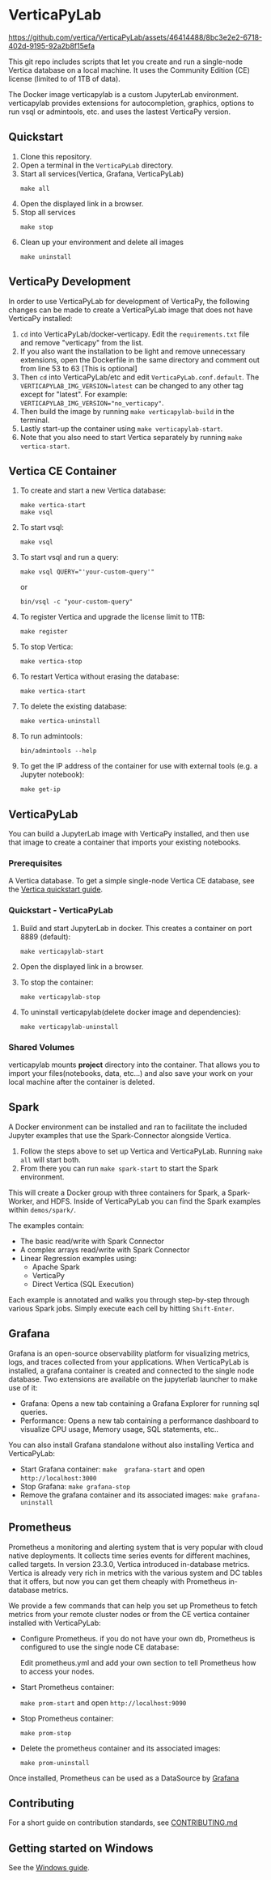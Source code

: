 # VerticaPyLab






https://github.com/vertica/VerticaPyLab/assets/46414488/8bc3e2e2-6718-402d-9195-92a2b8f15efa








This git repo includes scripts that let you create and run a single-node Vertica database 
on a local machine. It uses the Community Edition (CE) license (limited to  of 1TB of data).

The Docker image verticapylab is a custom JupyterLab environment. 
verticapylab provides extensions for autocompletion, graphics, options to run
vsql or admintools, etc. and uses the lastest VerticaPy version.


## Quickstart

1. Clone this repository.
2. Open a terminal in the `VerticaPyLab` directory.
3. Start all services(Vertica, Grafana, VerticaPyLab)
    ```
    make all
    ```
4. Open the displayed link in a browser.
5. Stop all services
   ```
   make stop
   ```
6. Clean up your environment and delete all images
   ```
   make uninstall
   ```
## VerticaPy Development

In order to use VerticaPyLab for development of VerticaPy, the following changes can be made to create a VerticaPyLab image that does not have VerticaPy installed:

1. ``cd`` into VerticaPyLab/docker-verticapy. Edit the ``requirements.txt`` file and remove "verticapy" from the list.
2. If you also want the installation to be light and remove unnecessary extensions, open the Dockerfile in the same directory and comment out from line 53 to 63 [This is optional]
3. Then ``cd`` into VerticaPyLab/etc and edit ``VerticaPyLab.conf.default``. The ``VERTICAPYLAB_IMG_VERSION=latest`` can be changed to any other tag except for "latest". For example: ``VERTICAPYLAB_IMG_VERSION="no_verticapy"``.
4. Then build the image by running ``make verticapylab-build`` in the terminal.
5. Lastly start-up the container using ``make verticapylab-start``.
6. Note that you also need to start Vertica separately by running ``make vertica-start``.

## Vertica CE Container

1. To create and start a new Vertica database:
    ```
    make vertica-start
    make vsql
    ```

2.  To start vsql:
    ```
    make vsql
    ```

3.  To start vsql and run a query:
    ```
    make vsql QUERY="'your-custom-query'"
    ```
    or
    ```
    bin/vsql -c "your-custom-query"
    ```

4.  To register Vertica and upgrade the license limit to 1TB:
    ```
    make register
    ```

4.  To stop Vertica:
    ```
    make vertica-stop
    ```

5.  To restart Vertica without erasing the database:
    ```
    make vertica-start
    ```

6.  To delete the existing database:
    ```
    make vertica-uninstall
    ```

7.  To run admintools:
    ```
    bin/admintools --help
    ```

8.  To get the IP address of the container for use with external tools (e.g. a Jupyter notebook):
    ```
    make get-ip
    ```

## VerticaPyLab

You can build a JupyterLab image with VerticaPy installed, and then use that image to create a container that imports your existing notebooks.

### Prerequisites

A Vertica database. To get a simple single-node Vertica CE database, see the [Vertica quickstart guide](#Vertica-CE-Container).

### Quickstart - VerticaPyLab

1. Build and start JupyterLab in docker. This creates a container on port 8889 (default):
    ```
    make verticapylab-start
    ```

2. Open the displayed link in a browser.
3. To stop the container:
    ```
    make verticapylab-stop
    ```

6. To uninstall verticapylab(delete docker image and dependencies):
    ```
    make verticapylab-uninstall
    ```

### Shared Volumes

verticapylab mounts <b>project</b> directory into the container. That allows you to import your files(notebooks, data, etc...) and also save your work on your local machine after the container is deleted.

## Spark

A Docker environment can be installed and ran to facilitate the included Jupyter examples that use the Spark-Connector alongside Vertica.

1. Follow the steps above to set up Vertica and VerticaPyLab. Running `make all` will start both.
2. From there you can run `make spark-start` to start the Spark environment.

This will create a Docker group with three containers for Spark, a Spark-Worker, and HDFS.
Inside of VerticaPyLab you can find the Spark examples within `demos/spark/`.  

The examples contain:

* The basic read/write with Spark Connector
* A complex arrays read/write with Spark Connector
* Linear Regression examples using:
    * Apache Spark
    * VerticaPy
    * Direct Vertica (SQL Execution)

Each example is annotated and walks you through step-by-step through various Spark jobs. Simply execute each cell by hitting `Shift-Enter`. 

## Grafana

Grafana is an open-source observability platform for visualizing metrics, logs, and traces collected from your applications. When VerticaPyLab is installed, a grafana container is created and connected to the single node database.  Two extensions are available on the jupyterlab launcher to make use of it:

- Grafana: Opens a new tab containing a Grafana Explorer for running sql queries.
- Performance: Opens a new tab containing a performance dashboard to visualize CPU usage, Memory usage, SQL statements, etc..

You can also install Grafana standalone without also installing Vertica and VerticaPyLab:

- Start Grafana container:
  `make  grafana-start` and open `http://localhost:3000`
- Stop Grafana: 
  `make grafana-stop`
- Remove the grafana container and its associated images:
  `make grafana-uninstall`

## Prometheus

Prometheus a monitoring and alerting system that is very popular with cloud native deployments. It collects time series events for different machines, called targets.
In version 23.3.0, Vertica introduced in-database metrics. Vertica is already very rich in metrics with the various system and DC tables that it offers, but now you can get them cheaply with Prometheus in-database metrics.

We provide a few commands that can help you set up Prometheus to fetch metrics from your remote cluster nodes or from the CE vertica container installed with VerticaPyLab:
- Configure Prometheus. if you do not have your own db, Prometheus is configured to use the single node CE database:
    
  Edit prometheus.yml and add your own section to tell Prometheus how to access your nodes.
- Start Prometheus container:

  `make prom-start` and open `http://localhost:9090`
  
- Stop Prometheus container:

  `make prom-stop`
- Delete the prometheus container and its associated images:

  `make prom-uninstall`

Once installed, Prometheus can be used as a DataSource by [Grafana](#grafana)


## Contributing
For a short guide on contribution standards, see [CONTRIBUTING.md](CONTRIBUTING.md)

## Getting started on Windows

See the [Windows guide](windows/README.md).


